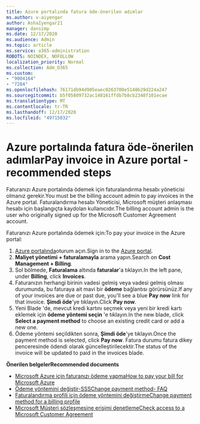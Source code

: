 ```yaml
---
title: Azure portalında fatura öde-önerilen adımlar
ms.author: v-aiyengar
author: AshaIyengar21
manager: dansimp
ms.date: 12/17/2020
ms.audience: Admin
ms.topic: article
ms.service: o365-administration
ROBOTS: NOINDEX, NOFOLLOW
localization_priority: Normal
ms.collection: Adm_O365
ms.custom:
- "9004164"
- "7284"
ms.openlocfilehash: 76171db94d905eaec0263700e5148b29d224a247
ms.sourcegitcommit: b5f05809732ac148161ffdb7b8cb2348f101ecae
ms.translationtype: MT
ms.contentlocale: tr-TR
ms.lasthandoff: 12/17/2020
ms.locfileid: "49715032"
---
```

# <a name="pay-invoice-in-azure-portal---recommended-steps"></a><span data-ttu-id="fdc5c-102">Azure portalında fatura öde-önerilen adımlar</span><span class="sxs-lookup"><span data-stu-id="fdc5c-102">Pay invoice in Azure portal - recommended steps</span></span>

<span data-ttu-id="fdc5c-103">Faturanızı Azure portalında ödemek için faturalandırma hesabı yöneticisi olmanız gerekir.</span><span class="sxs-lookup"><span data-stu-id="fdc5c-103">You must be the billing account admin to pay invoices in the Azure portal.</span></span> <span data-ttu-id="fdc5c-104">Faturalandırma hesabı Yöneticisi, Microsoft müşteri anlaşması hesabı için başlangıçta kaydolan kullanıcıdır.</span><span class="sxs-lookup"><span data-stu-id="fdc5c-104">The billing account admin is the user who originally signed up for the Microsoft Customer Agreement account.</span></span> 

<span data-ttu-id="fdc5c-105">Faturanızı Azure portalında ödemek için:</span><span class="sxs-lookup"><span data-stu-id="fdc5c-105">To pay your invoice in the Azure portal:</span></span> 

1. <span data-ttu-id="fdc5c-106">[Azure portalında](https://portal.azure.com/)oturum açın.</span><span class="sxs-lookup"><span data-stu-id="fdc5c-106">Sign in to the [Azure portal](https://portal.azure.com/).</span></span>
1. <span data-ttu-id="fdc5c-107">**Maliyet yönetimi + faturalamayla** arama yapın.</span><span class="sxs-lookup"><span data-stu-id="fdc5c-107">Search on **Cost Management + Billing**.</span></span>
1. <span data-ttu-id="fdc5c-108">Sol bölmede, **Faturalama** altında **faturalar**'a tıklayın.</span><span class="sxs-lookup"><span data-stu-id="fdc5c-108">In the left pane, under **Billing**, click **Invoices**.</span></span>
1. <span data-ttu-id="fdc5c-109">Faturanızın herhangi birinin vadesi gelmiş veya vadesi gelmiş olması durumunda, bu faturaya ait mavi bir **ödeme** bağlantısı görürsünüz.</span><span class="sxs-lookup"><span data-stu-id="fdc5c-109">If any of your invoices are due or past due, you'll see a blue **Pay now** link for that invoice.</span></span> <span data-ttu-id="fdc5c-110">**Şimdi öde**'ye tıklayın.</span><span class="sxs-lookup"><span data-stu-id="fdc5c-110">Click **Pay now**.</span></span>
1. <span data-ttu-id="fdc5c-111">Yeni Blade 'de, mevcut kredi kartını seçmek veya yeni bir kredi kartı eklemek için **ödeme yöntemi seçin** 'e tıklayın.</span><span class="sxs-lookup"><span data-stu-id="fdc5c-111">In the new blade, click **Select a payment method** to choose an existing credit card or add a new one.</span></span>
1. <span data-ttu-id="fdc5c-112">Ödeme yöntemi seçildikten sonra, **Şimdi öde**'ye tıklayın.</span><span class="sxs-lookup"><span data-stu-id="fdc5c-112">Once the payment method is selected, click **Pay now**.</span></span>
<span data-ttu-id="fdc5c-113">Fatura durumu fatura dikey penceresinde ödendi olarak güncelleştirilecektir.</span><span class="sxs-lookup"><span data-stu-id="fdc5c-113">The status of the invoice will be updated to paid in the invoices blade.</span></span>

<span data-ttu-id="fdc5c-114">**Önerilen belgeler**</span><span class="sxs-lookup"><span data-stu-id="fdc5c-114">**Recommended documents**</span></span>

- [<span data-ttu-id="fdc5c-115">Microsoft Azure için faturanızı ödeme yapma</span><span class="sxs-lookup"><span data-stu-id="fdc5c-115">How to pay your bill for Microsoft Azure</span></span>](https://docs.microsoft.com/azure/cost-management-billing/understand/pay-bill)
- [<span data-ttu-id="fdc5c-116">Ödeme yöntemini değiştir-SSS</span><span class="sxs-lookup"><span data-stu-id="fdc5c-116">Change payment method- FAQ</span></span>](https://docs.microsoft.com/azure/billing/billing-how-to-change-credit-card?WT.mc_id=Portal-Microsoft_Azure_Support#frequently-asked-questions)
- [<span data-ttu-id="fdc5c-117">Faturalandırma profili için ödeme yöntemini değiştirme</span><span class="sxs-lookup"><span data-stu-id="fdc5c-117">Change payment method for a billing profile</span></span>](https://docs.microsoft.com/azure/cost-management-billing/manage/change-credit-card?WT.mc_id=Portal-Microsoft_Azure_Support#manage-credit-cards-for-a-microsoft-customer-agreement)
- [<span data-ttu-id="fdc5c-118">Microsoft Müşteri sözleşmesine erişimi denetleme</span><span class="sxs-lookup"><span data-stu-id="fdc5c-118">Check access to a Microsoft Customer Agreement</span></span>](https://docs.microsoft.com/azure/cost-management-billing/manage/change-credit-card?WT.mc_id=Portal-Microsoft_Azure_Support%22%20%5Cl%20%22manage-credit-cards-for-a-microsoft-customer-agreement%22%20%5Ct%20%22_blank#check-the-type-of-your-account)
